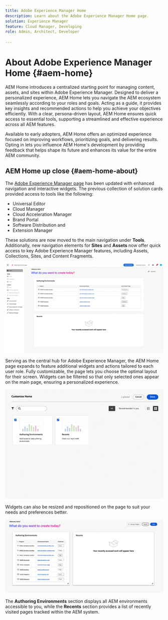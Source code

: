 ```yaml
---
title: Adobe Experience Manager Home
description: Learn about the Adobe Experience Manager Home page.
solution: Experience Manager
feature: Cloud Manager, Developing
role: Admin, Architect, Developer

---
```

# About Adobe Experience Manager Home {#aem-home}

AEM Home introduces a centralized starting point for managing content, assets, and sites within Adobe Experience Manager. Designed to deliver a personalized experience, AEM Home lets you navigate the AEM ecosystem seamlessly according to your roles and goals. Acting as a guide, it provides key insights and recommended actions to help you achieve your objectives efficiently. With a clear, persona-driven layout, AEM Home ensures quick access to essential tools, supporting a streamlined and effective experience across all AEM features.

Available to early adopters, AEM Home offers an optimized experience focused on improving workflows, prioritizing goals, and delivering results. Opting in lets you influence AEM Home's development by providing feedback that helps shape its future and enhances its value for the entire AEM community.

## AEM Home up close {#aem-home-about}

The [Adobe Experience Manager page](https://experience.adobe.com/#/experiencemanager) has been updated with enhanced navigation and interactive widgets. The previous collection of solution cards provided access to tools like the following: 

* Universal Editor
* Cloud Manager
* Cloud Acceleration Manager
* Brand Portal
* Software Distribution and
* Extension Manager

These solutions are now moved to the main navigation under **Tools**. Additionally, new navigation elements for **Sites** and **Assets** now offer quick access to key Adobe Experience Manager features, including Assets, Collections, Sites, and Content Fragments.

![AEM Home page](/help/implementing/cloud-manager/assets/aem-home-author-environments.png)

Serving as the central hub for Adobe Experience Manager, the AEM Home page expands to feature additional widgets and actions tailored to each user role. Fully customizable, the page lets you choose the optimal layout for their screen. Widgets can be filtered so that only selected ones appear on the main page, ensuring a personalized experience.

![AEM Home page](/help/implementing/cloud-manager/assets/aem-home-custom.png)

Widgets can also be resized and repositioned on the page to suit your needs and preferences better.

![AEM Home page](/help/implementing/cloud-manager/assets/aem-home-widgets.png)

The **Authoring Environments** section displays all AEM environments accessible to you, while the **Recents** section provides a list of recently visited pages tracked within the AEM system.
